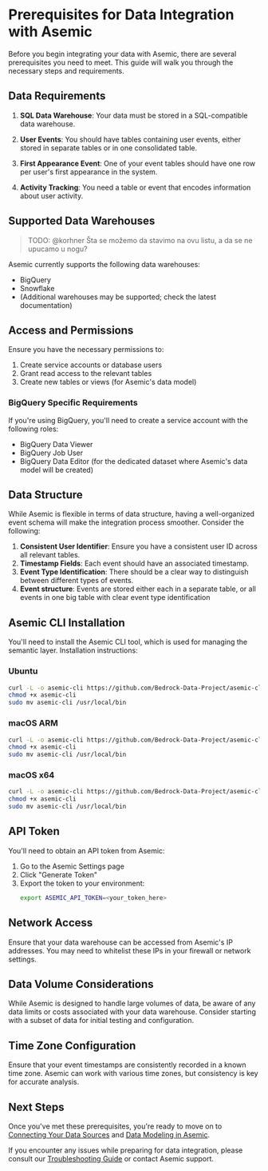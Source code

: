 # Prerequisites for Data Integration with Asemic

Before you begin integrating your data with Asemic, there are several prerequisites you need to meet. This guide will walk you through the necessary steps and requirements.

## Data Requirements

1. **SQL Data Warehouse**: Your data must be stored in a SQL-compatible data warehouse.

2. **User Events**: You should have tables containing user events, either stored in separate tables or in one consolidated table.

3. **First Appearance Event**: One of your event tables should have one row per user's first appearance in the system.

4. **Activity Tracking**: You need a table or event that encodes information about user activity.

## Supported Data Warehouses
> TODO: @korhner Šta se možemo da stavimo na ovu listu, a da se ne upucamo u nogu?

Asemic currently supports the following data warehouses:

- BigQuery
- Snowflake
- (Additional warehouses may be supported; check the latest documentation)

## Access and Permissions

Ensure you have the necessary permissions to:

1. Create service accounts or database users
2. Grant read access to the relevant tables
3. Create new tables or views (for Asemic's data model)

### BigQuery Specific Requirements

If you're using BigQuery, you'll need to create a service account with the following roles:

- BigQuery Data Viewer
- BigQuery Job User
- BigQuery Data Editor (for the dedicated dataset where Asemic's data model will be created)

## Data Structure

While Asemic is flexible in terms of data structure, having a well-organized event schema will make the integration process smoother. Consider the following:

1. **Consistent User Identifier**: Ensure you have a consistent user ID across all relevant tables.
2. **Timestamp Fields**: Each event should have an associated timestamp.
3. **Event Type Identification**: There should be a clear way to distinguish between different types of events.
4. **Event structure**: Events are stored either each in a separate table, or all events in one big table with clear event type identification

## Asemic CLI Installation

You'll need to install the Asemic CLI tool, which is used for managing the semantic layer. Installation instructions:

### Ubuntu
```bash
curl -L -o asemic-cli https://github.com/Bedrock-Data-Project/asemic-cli/releases/latest/download/asemic-cli-ubuntu
chmod +x asemic-cli
sudo mv asemic-cli /usr/local/bin
```

### macOS ARM
```bash
curl -L -o asemic-cli https://github.com/Bedrock-Data-Project/asemic-cli/releases/latest/download/asemic-cli-macos-arm
chmod +x asemic-cli
sudo mv asemic-cli /usr/local/bin
```

### macOS x64
```bash
curl -L -o asemic-cli https://github.com/Bedrock-Data-Project/asemic-cli/releases/latest/download/asemic-cli-macos-x64
chmod +x asemic-cli
sudo mv asemic-cli /usr/local/bin
```

## API Token

You'll need to obtain an API token from Asemic:

1. Go to the Asemic Settings page
2. Click "Generate Token"
3. Export the token to your environment:
   ```bash
   export ASEMIC_API_TOKEN=<your_token_here>
   ```

## Network Access

Ensure that your data warehouse can be accessed from Asemic's IP addresses. You may need to whitelist these IPs in your firewall or network settings.

## Data Volume Considerations

While Asemic is designed to handle large volumes of data, be aware of any data limits or costs associated with your data warehouse. Consider starting with a subset of data for initial testing and configuration.

## Time Zone Configuration

Ensure that your event timestamps are consistently recorded in a known time zone. Asemic can work with various time zones, but consistency is key for accurate analysis.

## Next Steps

Once you've met these prerequisites, you're ready to move on to [Connecting Your Data Sources](connecting-data-sources.md) and [Data Modeling in Asemic](data-modeling.md).

If you encounter any issues while preparing for data integration, please consult our [Troubleshooting Guide](../troubleshooting/common-issues.md) or contact Asemic support.
